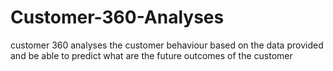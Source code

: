 # Customer-360-Analyses
customer 360 analyses the customer behaviour based on the data provided and be able to predict what are the future outcomes of the customer

